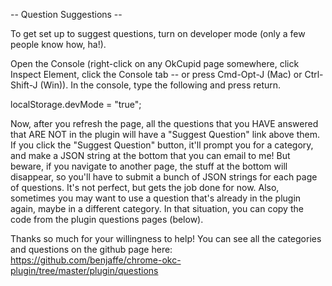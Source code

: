 -- Question Suggestions --

To get set up to suggest questions, turn on developer mode (only a few people know how, ha!).

Open the Console (right-click on any OkCupid page somewhere, click Inspect Element, click the Console tab -- or press Cmd-Opt-J (Mac) or Ctrl-Shift-J (Win)). In the console, type the following and press return.

localStorage.devMode = "true";

Now, after you refresh the page, all the questions that you HAVE answered that ARE NOT in the plugin will have a "Suggest Question" link above them. If you click the "Suggest Question" button, it'll prompt you for a category, and make a JSON string at the bottom that you can email to me! But beware, if you navigate to another page, the stuff at the bottom will disappear, so you'll have to submit a bunch of JSON strings for each page of questions. It's not perfect, but gets the job done for now. Also, sometimes you may want to use a question that's already in the plugin again, maybe in a different category. In that situation, you can copy the code from the plugin questions pages (below).

Thanks so much for your willingness to help! You can see all the categories and questions on the github page here: https://github.com/benjaffe/chrome-okc-plugin/tree/master/plugin/questions

